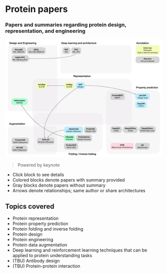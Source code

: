 # Protein papers
### Papers and summaries regarding protein design, representation, and engineering

![thumbnail](images/thumbnail.jpeg)
> Powered by keynote

- Click block to see details
- Colored blocks denote papers with summary provided
- Gray blocks denote papers without summary
- Arrows denote relationships; same author or share architectures
## Topics covered
- Protein representation
- Protein property prediction
- Protein folding and inverse folding
- Protein design
- Protein engineering
- Protein data augmentation
- Deep learning and reinforcement learning techniques that can be applied to protein understanding tasks
- (TBU) Antibody design
- (TBU) Protein-protein interaction
